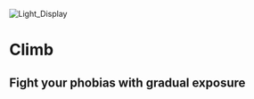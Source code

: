 ![Light_Display](https://github.com/user-attachments/assets/6fa2455a-86ba-4434-802b-60a5c8758e65)

# Climb

## Fight your phobias with gradual exposure
